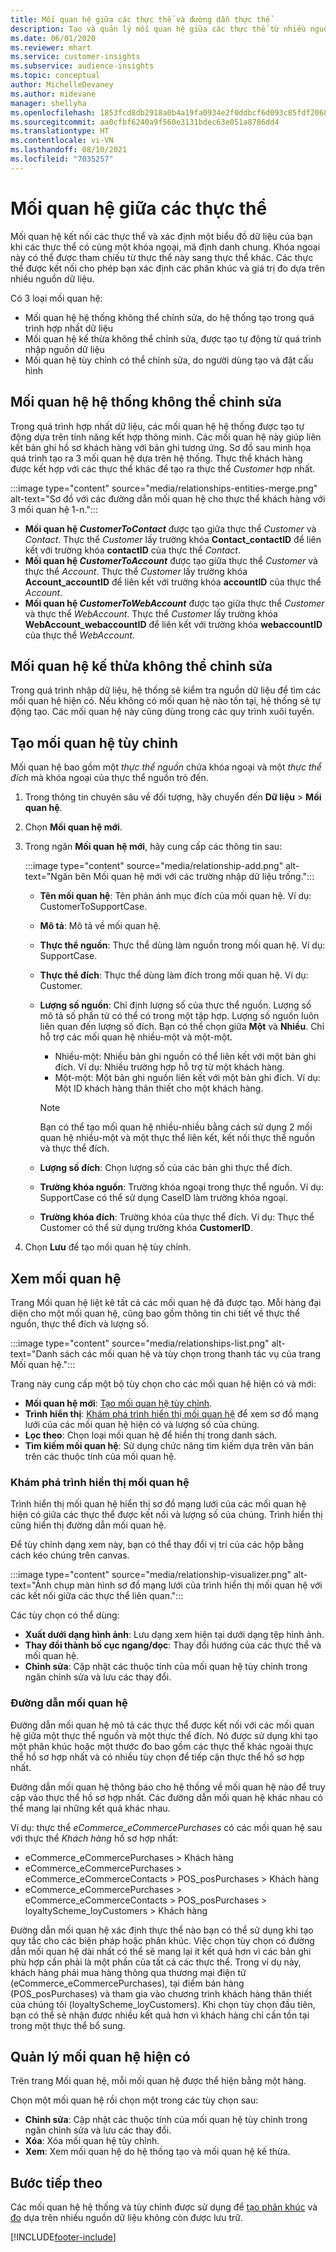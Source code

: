 ```yaml
---
title: Mối quan hệ giữa các thực thể và đường dẫn thực thể
description: Tạo và quản lý mối quan hệ giữa các thực thể từ nhiều nguồn dữ liệu.
ms.date: 06/01/2020
ms.reviewer: mhart
ms.service: customer-insights
ms.subservice: audience-insights
ms.topic: conceptual
author: MichelleDevaney
ms.author: midevane
manager: shellyha
ms.openlocfilehash: 1853fcd8db2918a0b4a19fa0934e2f0ddbcf6d093c85fdf2068a13f954035dec
ms.sourcegitcommit: aa0cfbf6240a9f560e3131bdec63e051a8786dd4
ms.translationtype: HT
ms.contentlocale: vi-VN
ms.lasthandoff: 08/10/2021
ms.locfileid: "7035257"
---
```

# <a name="relationships-between-entities"></a>Mối quan hệ giữa các thực thể

Mối quan hệ kết nối các thực thể và xác định một biểu đồ dữ liệu của bạn khi các thực thể có cùng một khóa ngoại, mã định danh chung. Khóa ngoại này có thể được tham chiếu từ thực thể này sang thực thể khác. Các thực thể được kết nối cho phép bạn xác định các phân khúc và giá trị đo dựa trên nhiều nguồn dữ liệu.

Có 3 loại mối quan hệ: 
- Mối quan hệ hệ thống không thể chỉnh sửa, do hệ thống tạo trong quá trình hợp nhất dữ liệu
- Mối quan hệ kế thừa không thể chỉnh sửa, được tạo tự động từ quá trình nhập nguồn dữ liệu 
- Mối quan hệ tùy chỉnh có thể chỉnh sửa, do người dùng tạo và đặt cấu hình

## <a name="non-editable-system-relationships"></a>Mối quan hệ hệ thống không thể chỉnh sửa

Trong quá trình hợp nhất dữ liệu, các mối quan hệ hệ thống được tạo tự động dựa trên tính năng kết hợp thông minh. Các mối quan hệ này giúp liên kết bản ghi hồ sơ khách hàng với bản ghi tương ứng. Sơ đồ sau minh họa quá trình tạo ra 3 mối quan hệ dựa trên hệ thống. Thực thể khách hàng được kết hợp với các thực thể khác để tạo ra thực thể *Customer* hợp nhất.

:::image type="content" source="media/relationships-entities-merge.png" alt-text="Sơ đồ với các đường dẫn mối quan hệ cho thực thể khách hàng với 3 mối quan hệ 1-n.":::

- **Mối quan hệ *CustomerToContact*** được tạo giữa thực thể *Customer* và *Contact*. Thực thể *Customer* lấy trường khóa **Contact_contactID** để liên kết với trường khóa **contactID** của thực thể *Contact*.
- **Mối quan hệ *CustomerToAccount*** được tạo giữa thực thể *Customer* và thực thể *Account*. Thực thể *Customer* lấy trường khóa **Account_accountID** để liên kết với trường khóa **accountID** của thực thể *Account*.
- **Mối quan hệ *CustomerToWebAccount*** được tạo giữa thực thể *Customer* và thực thể *WebAccount*. Thực thể *Customer* lấy trường khóa **WebAccount_webaccountID** để liên kết với trường khóa **webaccountID** của thực thể *WebAccount*.

## <a name="non-editable-inherited-relationships"></a>Mối quan hệ kế thừa không thể chỉnh sửa

Trong quá trình nhập dữ liệu, hệ thống sẽ kiểm tra nguồn dữ liệu để tìm các mối quan hệ hiện có. Nếu không có mối quan hệ nào tồn tại, hệ thống sẽ tự động tạo. Các mối quan hệ này cũng dùng trong các quy trình xuôi tuyến.

## <a name="create-a-custom-relationship"></a>Tạo mối quan hệ tùy chỉnh

Mối quan hệ bao gồm một *thực thể nguồn* chứa khóa ngoại và một *thực thể đích* mà khóa ngoại của thực thể nguồn trỏ đến. 

1. Trong thông tin chuyên sâu về đối tượng, hãy chuyển đến **Dữ liệu** > **Mối quan hệ**.

2. Chọn **Mối quan hệ mới**.

3. Trong ngăn **Mối quan hệ mới**, hãy cung cấp các thông tin sau:

   :::image type="content" source="media/relationship-add.png" alt-text="Ngăn bên Mối quan hệ mới với các trường nhập dữ liệu trống.":::

   - **Tên mối quan hệ**: Tên phản ánh mục đích của mối quan hệ. Ví dụ: CustomerToSupportCase.
   - **Mô tả**: Mô tả về mối quan hệ.
   - **Thực thể nguồn**: Thực thể dùng làm nguồn trong mối quan hệ. Ví dụ: SupportCase.
   - **Thực thể đích**: Thực thể dùng làm đích trong mối quan hệ. Ví dụ: Customer.
   - **Lượng số nguồn**: Chỉ định lượng số của thực thể nguồn. Lượng số mô tả số phần tử có thể có trong một tập hợp. Lượng số nguồn luôn liên quan đến lượng số đích. Bạn có thể chọn giữa **Một** và **Nhiều**. Chỉ hỗ trợ các mối quan hệ nhiều-một và một-một.  
     - Nhiều-một: Nhiều bản ghi nguồn có thể liên kết với một bản ghi đích. Ví dụ: Nhiều trường hợp hỗ trợ từ một khách hàng.
     - Một-một: Một bản ghi nguồn liên kết với một bản ghi đích. Ví dụ: Một ID khách hàng thân thiết cho một khách hàng.

     > [!NOTE]
     > Bạn có thể tạo mối quan hệ nhiều-nhiều bằng cách sử dụng 2 mối quan hệ nhiều-một và một thực thể liên kết, kết nối thực thể nguồn và thực thể đích.

   - **Lượng số đích**: Chọn lượng số của các bản ghi thực thể đích. 
   - **Trường khóa nguồn**: Trường khóa ngoại trong thực thể nguồn. Ví dụ: SupportCase có thể sử dụng CaseID làm trường khóa ngoại.
   - **Trường khóa đích**: Trường khóa của thực thể đích. Ví dụ: Thực thể Customer có thể sử dụng trường khóa **CustomerID**.

4. Chọn **Lưu** để tạo mối quan hệ tùy chỉnh.

## <a name="view-relationships"></a>Xem mối quan hệ

Trang Mối quan hệ liệt kê tất cả các mối quan hệ đã được tạo. Mỗi hàng đại diện cho một mối quan hệ, cũng bao gồm thông tin chi tiết về thực thể nguồn, thực thể đích và lượng số. 

:::image type="content" source="media/relationships-list.png" alt-text="Danh sách các mối quan hệ và tùy chọn trong thanh tác vụ của trang Mối quan hệ.":::

Trang này cung cấp một bộ tùy chọn cho các mối quan hệ hiện có và mới: 
- **Mối quan hệ mới**: [Tạo mối quan hệ tùy chỉnh](#create-a-custom-relationship).
- **Trình hiển thị**: [Khám phá trình hiển thị mối quan hệ](#explore-the-relationship-visualizer) để xem sơ đồ mạng lưới của các mối quan hệ hiện có và lượng số của chúng.
- **Lọc theo**: Chọn loại mối quan hệ để hiển thị trong danh sách.
- **Tìm kiếm mối quan hệ**: Sử dụng chức năng tìm kiếm dựa trên văn bản trên các thuộc tính của mối quan hệ.

### <a name="explore-the-relationship-visualizer"></a>Khám phá trình hiển thị mối quan hệ

Trình hiển thị mối quan hệ hiển thị sơ đồ mạng lưới của các mối quan hệ hiện có giữa các thực thể được kết nối và lượng số của chúng. Trình hiển thị cũng hiển thị đường dẫn mối quan hệ.

Để tùy chỉnh dạng xem này, bạn có thể thay đổi vị trí của các hộp bằng cách kéo chúng trên canvas.

:::image type="content" source="media/relationship-visualizer.png" alt-text="Ảnh chụp màn hình sơ đồ mạng lưới của trình hiển thị mối quan hệ với các kết nối giữa các thực thể liên quan.":::

Các tùy chọn có thể dùng: 
- **Xuất dưới dạng hình ảnh**: Lưu dạng xem hiện tại dưới dạng tệp hình ảnh.
- **Thay đổi thành bố cục ngang/dọc**: Thay đổi hướng của các thực thể và mối quan hệ.
- **Chỉnh sửa**: Cập nhật các thuộc tính của mối quan hệ tùy chỉnh trong ngăn chỉnh sửa và lưu các thay đổi.

### <a name="relationship-path"></a>Đường dẫn mối quan hệ

Đường dẫn mối quan hệ mô tả các thực thể được kết nối với các mối quan hệ giữa một thực thể nguồn và một thực thể đích. Nó được sử dụng khi tạo một phân khúc hoặc một thước đo bao gồm các thực thể khác ngoài thực thể hồ sơ hợp nhất và có nhiều tùy chọn để tiếp cận thực thể hồ sơ hợp nhất.

Đường dẫn mối quan hệ thông báo cho hệ thống về mối quan hệ nào để truy cập vào thực thể hồ sơ hợp nhất. Các đường dẫn mối quan hệ khác nhau có thể mang lại những kết quả khác nhau.

Ví dụ: thực thể *eCommerce_eCommercePurchases* có các mối quan hệ sau với thực thể *Khách hàng* hồ sơ hợp nhất:

- eCommerce_eCommercePurchases > Khách hàng
- eCommerce_eCommercePurchases > eCommerce_eCommerceContacts > POS_posPurchases > Khách hàng
- eCommerce_eCommercePurchases > eCommerce_eCommerceContacts > POS_posPurchases > loyaltyScheme_loyCustomers > Khách hàng 

Đường dẫn mối quan hệ xác định thực thể nào bạn có thể sử dụng khi tạo quy tắc cho các biện pháp hoặc phân khúc. Việc chọn tùy chọn có đường dẫn mối quan hệ dài nhất có thể sẽ mang lại ít kết quả hơn vì các bản ghi phù hợp cần phải là một phần của tất cả các thực thể. Trong ví dụ này, khách hàng phải mua hàng thông qua thương mại điện tử (eCommerce_eCommercePurchases), tại điểm bán hàng (POS_posPurchases) và tham gia vào chương trình khách hàng thân thiết của chúng tôi (loyaltyScheme_loyCustomers). Khi chọn tùy chọn đầu tiên, bạn có thể sẽ nhận được nhiều kết quả hơn vì khách hàng chỉ cần tồn tại trong một thực thể bổ sung.

## <a name="manage-existing-relationships"></a>Quản lý mối quan hệ hiện có 

Trên trang Mối quan hệ, mỗi mối quan hệ được thể hiện bằng một hàng. 

Chọn một mối quan hệ rồi chọn một trong các tùy chọn sau: 
 
- **Chỉnh sửa**: Cập nhật các thuộc tính của mối quan hệ tùy chỉnh trong ngăn chỉnh sửa và lưu các thay đổi.
- **Xóa**: Xóa mối quan hệ tùy chỉnh.
- **Xem**: Xem mối quan hệ do hệ thống tạo và mối quan hệ kế thừa. 

## <a name="next-step"></a>Bước tiếp theo

Các mối quan hệ hệ thống và tùy chỉnh được sử dụng để [tạo phân khúc](segments.md) và [đo](measures.md) dựa trên nhiều nguồn dữ liệu không còn được lưu trữ.

[!INCLUDE[footer-include](../includes/footer-banner.md)]
